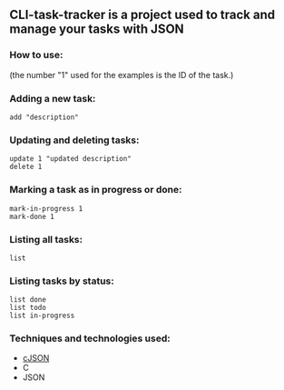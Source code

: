 ## CLI-task-tracker is a project used to track and manage your tasks with JSON

### How to use:

(the number "1" used for the examples is the ID of the task.)

### Adding a new task:
```
add "description"
```
### Updating and deleting tasks:
```
update 1 "updated description"
delete 1
```
### Marking a task as in progress or done:
```
mark-in-progress 1
mark-done 1
```
### Listing all tasks:
```
list
```
### Listing tasks by status:
```
list done
list todo
list in-progress
```

### Techniques and technologies used:
- [cJSON](https://github.com/DaveGamble/cJSON)
- C
- JSON
